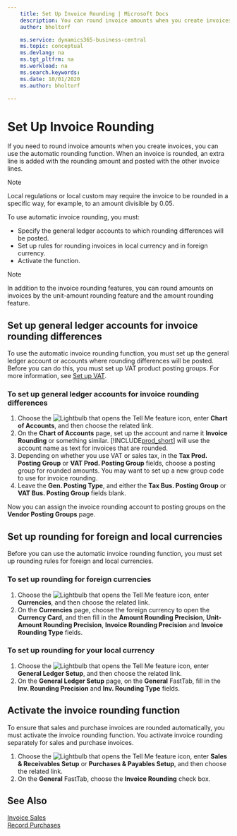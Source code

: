 ```yaml
---
    title: Set Up Invoice Rounding | Microsoft Docs
    description: You can round invoice amounts when you create invoices. Additionally, local regulations or custom may require you to round in a specific way, for example, to an amount divisible by 0.05.
    author: bholtorf

    ms.service: dynamics365-business-central
    ms.topic: conceptual
    ms.devlang: na
    ms.tgt_pltfrm: na
    ms.workload: na
    ms.search.keywords:
    ms.date: 10/01/2020
    ms.author: bholtorf

---
```

# Set Up Invoice Rounding
If you need to round invoice amounts when you create invoices, you can use the automatic rounding function. When an invoice is rounded, an extra line is added with the rounding amount and posted with the other invoice lines.

> [!NOTE]  
>  Local regulations or local custom may require the invoice to be rounded in a specific way, for example, to an amount divisible by 0.05.  

To use automatic invoice rounding, you must:  

* Specify the general ledger accounts to which rounding differences will be posted.  
* Set up rules for rounding invoices in local currency and in foreign currency.  
* Activate the function.  

> [!NOTE]  
>  In addition to the invoice rounding features, you can round amounts on invoices by the unit-amount rounding feature and the amount rounding feature.  

## Set up general ledger accounts for invoice rounding differences
To use the automatic invoice rounding function, you must set up the general ledger account or accounts where rounding differences will be posted. Before you can do this, you must set up VAT product posting groups. For more information, see [Set up VAT](finance-setup-vat.md).  

### To set up general ledger accounts for invoice rounding differences  
1. Choose the ![Lightbulb that opens the Tell Me feature](media/ui-search/search_small.png "Tell me what you want to do") icon, enter **Chart of Accounts**, and then choose the related link.  
2. On the **Chart of Accounts** page, set up the account and name it **Invoice Rounding** or something similar. [!INCLUDE[prod_short](includes/prod_short.md)] will use the account name as text for invoices that are rounded.  
3. Depending on whether you use VAT or sales tax, in the **Tax Prod. Posting Group** or **VAT Prod. Posting Group** fields, choose a posting group for rounded amounts. You may want to set up a new group code to use for invoice rounding.
4. Leave the **Gen. Posting Type**, and either the **Tax Bus. Posting Group** or **VAT Bus. Posting Group** fields blank. <!-- Why do we say to leave these blank, when there are a lot of other fields we also leave blank but don't mention? -->  

Now you can assign the invoice rounding account to posting groups on the **Vendor Posting Groups** page.  <!-- Why only the vendor posting groups? -->

## Set up rounding for foreign and local currencies
Before you can use the automatic invoice rounding function, you must set up rounding rules for foreign and local currencies.

### To set up rounding for foreign currencies  
1. Choose the ![Lightbulb that opens the Tell Me feature](media/ui-search/search_small.png "Tell me what you want to do") icon, enter **Currencies**, and then choose the related link.  
2. On the **Currencies** page, choose the foreign currency to open the **Currency Card**, and then fill in the **Amount Rounding Precision**, **Unit-Amount Rounding Precision**, **Invoice Rounding Precision** and **Invoice Rounding Type** fields.

### To set up rounding for your local currency
1. Choose the ![Lightbulb that opens the Tell Me feature](media/ui-search/search_small.png "Tell me what you want to do") icon, enter **General Ledger Setup**, and then choose the related link.  
2. On the **General Ledger Setup** page, on the **General** FastTab, fill in the **Inv. Rounding Precision** and **Inv. Rounding Type** fields.  

## Activate the invoice rounding function  
To ensure that sales and purchase invoices are rounded automatically, you must activate the invoice rounding function. You activate invoice rounding separately for sales and purchase invoices.

1. Choose the ![Lightbulb that opens the Tell Me feature](media/ui-search/search_small.png "Tell me what you want to do") icon, enter **Sales & Receivables Setup** or **Purchases & Payables Setup**, and then choose the related link.  
2. On the **General** FastTab, choose the **Invoice Rounding** check box.  

## See Also  
[Invoice Sales](sales-how-invoice-sales.md)  
[Record Purchases](purchasing-how-record-purchases.md)
